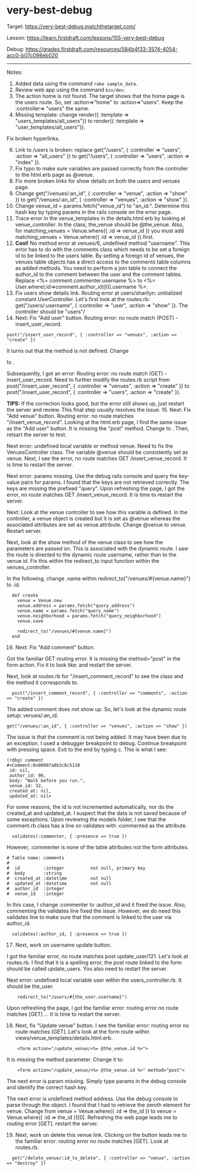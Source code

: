 # very-best-debug

Target: https://very-best-debug.matchthetarget.com/

Lesson: https://learn.firstdraft.com/lessons/155-very-best-debug

Debug: https://grades.firstdraft.com/resources/584b4f33-3574-4054-acc0-b07c098eb020

<hr>

Notes:

1. Added data using the command `rake sample_data`.
2. Review web app using the command `bin/dev`.
3. The action home is not found. The target shows that the home page is the users route. So, set :action=>"home" to :action=>"users". Keep the :controller=> "users" the same.
4. Missing template: change render({ :template => "users_templates/all_users"}) to render({ :template => "user_templates/all_users"}).

Fix broken hyperlinks.

6. Link to /users is broken: replace get("/users", { :controller => "users", :action => "all_users" }) to   get("/users", { :controller => "users", :action => "index" }). 
7. Fix typo to make sure variables are passed correctly from the controller to the html.erb page as @venue. 
8. Fix more broken links for show details on both the users and venues page.
9. Change get("/venues/:an_id", { :controller => "venue", :action => "show" }) to get("/venues/:an_id", { :controller => "venues", :action => "show" }).
10. Change venue_id = params.fetch("venue_id") to "an_id:". Determine this hash key by typing params in the rails console on the error page.
11. Trace error in the venue_templates in the details.html.erb by looking at venue_controller. In the class, the_venue should be @the_venue. Also, for matching_venues = Venue.where({ :id => venue_id }) you must add matching_venues = Venue.where({ :id => venue_id }).first. 
12. **Cool!** No method error at venues/6, undefined method "username". This error has to do with the comments class which needs to be set a foreign id to be linked to the users table. By setting a foreign id of venues, the venues table objects has a direct access to the comments table columns as added methods. You need to perform a join table to connect the author_id to the comment between the user and the comment tables. Replace <%= comment.commenter.username %> to <%= User.where(:id=>comment.author_id)[0].username %>. 
13. Fix users show details link. Routing error at users/sharilyn: unitialized constant UserController. Let's first look at the routes.rb: get("/users/:username", { :controller => "user", :action => "show" }). The controller should be "users"/
14. Next: Fix "Add user" button. Routing error: no route match (POST) - insert_user_record. 
```
post("/insert_user_record", { :controller => "venues", :action => "create" })
```

It turns out that the method is not defined. Change <form action="/insert_user_record" method=""> to <form action="/insert_user_record" method="post">. 

Subsequently, I got an error: Routing error: no route match (GET) - insert_user_record. Need to further modify the routes.rb script from   post("/insert_user_record", { :controller => "venues", :action => "create" }) to   post("/insert_user_record", { :controller => "users", :action => "create" }). 

**TIPS:** If the correction looks good, but the error still shows up, just restart the server and review. This final step usually resolves the issue.
15. Next: Fix "Add venue" button. Routing error: no route matches "/insert_venue_record". Looking at the html.erb page, I find the same issue as the "Add user" button. It is missing the "post" method. Change <form action="/insert_venue_record"> to <form action="/insert_venue_record" method="post">. Then, retsart the server to test.

Next error: undefined local variable or method venue. Need to fix the VenuesController class. The variable @venue should be consistently set as venue. Next, I see the error, no route matches GET /insert_venue_record. It is time to restart the server.

Next error: params missing. Use the debug rails console and query the key-value pairs for params. I found that the keys are not retrieved correctly. The keys are missing the prefixed "query". Upon refreshing the page, I got the error, no route matches GET /insert_venue_record. It is time to restart the server. 

Next: Look at the venue controller to see how this varable is defined. In the controller, a venue object is created but it is set as @venue whereas the associated attributes are set as venue.attribute. Change @venue to venue. Restart server. 

Next, look at the show method of the venue class to see how the parameters are passed on. This is associated with the dynamic route. I saw the route is directed to the dynamic route username, rather than to the venue id. Fix this within the redirect_to input function within the venues_controller.

In the following, change .name within redirect_to("/venues/#{venue.name}") to .id.
```
  def create
    venue = Venue.new
    venue.address = params.fetch("query_address")
    venue.name = params.fetch("query_name")
    venue.neighborhood = params.fetch("query_neighborhood")
    venue.save

    redirect_to("/venues/#{venue.name}")
  end
```

16. Next: Fix "Add comment" button.

Got the familiar GET routing error. It is missing the method="post" in the form action. Fix it to look like: <form action="/insert_comment_record" method="post"> and restart the server. 

Next, look at routes.rb for "/insert_comment_record" to see the class and the method it corresponds to.

```
  post("/insert_comment_record", { :controller => "comments", :action => "create" })
```
The added comment does not show up. So, let's look at the dynamic route setup: venues/:an_id. 

```
get("/venues/:an_id", { :controller => "venues", :action => "show" }) 
```

The issue is that the comment is not being added. It may have been due to an exception. I used a debugger breakpoint to debug. Continue breakpoint with pressing space. Exit to the end by typing c. This is what I see:

```
(rdbg) comment
#<Comment:0x00007a8b3c6c5128
 id: nil,
 author_id: 90,
 body: "Walk before you run.",
 venue_id: 32,
 created_at: nil,
 updated_at: nil>
```

For some reasons, the id is not incremented automatically, nor do the created_at and updated_at. I suspect that the data is not saved because of some exceptions. Upon reviewing the models folder, I see that the comment.rb class has a line on validates with :commented as the attribute.

```
  validates(:commenter, { :presence => true })
```

However, :commenter is none of the table attributes not the form attributes.

```
# Table name: comments
#
#  id         :integer          not null, primary key
#  body       :string
#  created_at :datetime         not null
#  updated_at :datetime         not null
#  author_id  :integer
#  venue_id   :integer
```

In this case, I change :commenter to :author_id and it fixed the issue. Also, commenting the validates line fixed the issue. However, we do need this validates line to make sure that the comment is linked to the user via author_id.

```
  validates(:author_id, { :presence => true })
```

17. Next, work on username update button.

I got the familiar error, no route matches post update_user/121. Let's look at routes.rb. I find that it is a spelling error, the post route linked to the form should be called update_users. You also need to restart the server.

Next error: undefined local variable user within the users_controller.rb. It should be the_user.

```
    redirect_to("/users/#{the_user.username}")
```

Upon refreshing the page, I got the familiar error: routing error no route matches [GET] ... It is time to restart the server. 

18. Next, fix "Update venue" button. I see the familiar error: routing error no route matches [GET]. Let's look at the form route within views/venue_templates/details.html.erb.

```
    <form action="/update_venue/<%= @the_venue.id %>">
```

It is missing the method parameter. Change it to:

```
    <form action="/update_venue/<%= @the_venue.id %>" method="post">
```

The next error is param missing. Simply type params in the debug console and identify the correct hash key.

The next error is undefined method address. Use the debug console to parse through the object. I found that I had to retrieve the zeroth element for venue. Change from venue = Venue.where({ :id => the_id }) to     venue = Venue.where({ :id => the_id })[0]. Refreshing the web page leads me to routing error [GET]. restart the server.

19. Next, work on delete this venue link. Clicking on the button leads me to the familiar error: routing error no route matches [GET]. Look at routes.rb.

```
  get("/delete_venue/:id_to_delete", { :controller => "venue", :action => "destroy" })
```
